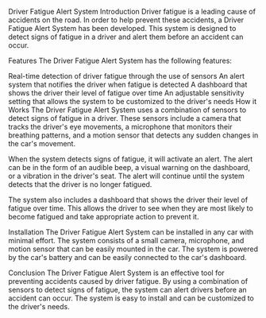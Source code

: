 

Driver Fatigue Alert System
Introduction
Driver fatigue is a leading cause of accidents on the road. In order to help prevent these accidents, a Driver Fatigue Alert System has been developed. This system is designed to detect signs of fatigue in a driver and alert them before an accident can occur.

Features
The Driver Fatigue Alert System has the following features:

Real-time detection of driver fatigue through the use of sensors
An alert system that notifies the driver when fatigue is detected
A dashboard that shows the driver their level of fatigue over time
An adjustable sensitivity setting that allows the system to be customized to the driver's needs
How it Works
The Driver Fatigue Alert System uses a combination of sensors to detect signs of fatigue in a driver. These sensors include a camera that tracks the driver's eye movements, a microphone that monitors their breathing patterns, and a motion sensor that detects any sudden changes in the car's movement.

When the system detects signs of fatigue, it will activate an alert. The alert can be in the form of an audible beep, a visual warning on the dashboard, or a vibration in the driver's seat. The alert will continue until the system detects that the driver is no longer fatigued.

The system also includes a dashboard that shows the driver their level of fatigue over time. This allows the driver to see when they are most likely to become fatigued and take appropriate action to prevent it.

Installation
The Driver Fatigue Alert System can be installed in any car with minimal effort. The system consists of a small camera, microphone, and motion sensor that can be easily mounted in the car. The system is powered by the car's battery and can be easily connected to the car's dashboard.

Conclusion
The Driver Fatigue Alert System is an effective tool for preventing accidents caused by driver fatigue. By using a combination of sensors to detect signs of fatigue, the system can alert drivers before an accident can occur. The system is easy to install and can be customized to the driver's needs.
